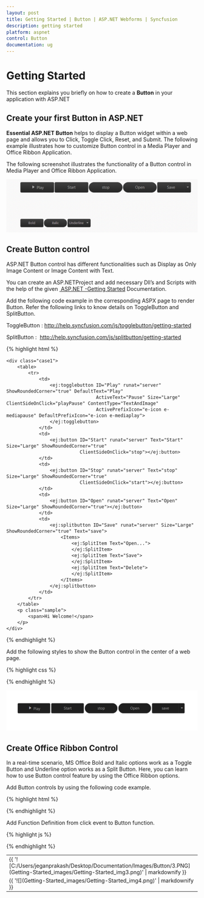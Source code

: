 ```yaml
---
layout: post
title: Getting Started | Button | ASP.NET Webforms | Syncfusion
description: getting started
platform: aspnet
control: Button
documentation: ug
---
```


# Getting Started

This section explains you briefly on how to create a **Button** in your application with ASP.NET

## Create your first Button in ASP.NET

**Essential ASP.NET Button** helps to display a Button widget within a web page and allows you to Click, Toggle Click, Reset, and Submit. The following example illustrates how to customize Button control in a Media Player and Office Ribbon Application. 

The following screenshot illustrates the functionality of a Button control in Media Player and Office Ribbon Application.

![](Getting-Started_images/Getting-Started_img1.png)


## Create Button control

ASP.NET Button control has different functionalities such as Display as Only Image Content or Image Content with Text.

You can create an ASP.NETProject and add necessary Dll’s and Scripts with the help of the given [ ASP.NET -Getting Started](https://help.syncfusion.com/aspnet/getting-started) Documentation.

 Add the following code example in the corresponding ASPX page to render Button. Refer the following links to know details on ToggleButton and SplitButton.

ToggleButton : <http://help.syncfusion.com/js/togglebutton/getting-started>

SplitButton :  <http://help.syncfusion.com/js/splitbutton/getting-started>



{% highlight html %}

    <div class="case1">
        <table>
            <tr>
                <td>
                    <ej:togglebutton ID="Play" runat="server" ShowRoundedCorner="true" DefaultText="Play"
                                     ActiveText="Pause" Size="Large" ClientSideOnClick="playPause" ContentType="TextAndImage"
                                     ActivePrefixIcon="e-icon e-mediapause" DefaultPrefixIcon="e-icon e-mediaplay">
                    </ej:togglebutton>
                </td>
                <td>
                    <ej:button ID="Start" runat="server" Text="Start" Size="Large" ShowRoundedCorner="true"
                               ClientSideOnClick="stop"></ej:button>
                </td>
                <td>
                    <ej:button ID="Stop" runat="server" Text="stop" Size="Large" ShowRoundedCorner="true"
                               ClientSideOnClick="start"></ej:button>
                </td>
                <td>
                    <ej:button ID="Open" runat="server" Text="Open" Size="Large" ShowRoundedCorner="true"></ej:button>
                </td>
                <td>
                    <ej:splitbutton ID="Save" runat="server" Size="Large" ShowRoundedCorner="true" Text="save">
                        <Items>
                            <ej:SplitItem Text="Open...">
                            </ej:SplitItem>
                            <ej:SplitItem Text="Save">
                            </ej:SplitItem>
                            <ej:SplitItem Text="Delete">
                            </ej:SplitItem>
                        </Items>
                    </ej:splitbutton>
                </td>
            </tr>
        </table>
        <p class="sample">
            <span>Hi Welcome!</span>
        </p>
    </div>

{% endhighlight %}

Add the following styles to show the Button control in the center of a web page. 

{% highlight css %}

<style type="text/css">
        ul li span {
            color: white;
        }
        .case1 {
            margin: 100px;
        }
        .officeribben {
            margin: 100px;
        }
        .sample {
            margin: 100px;
        }
        .audiodiv {
            margin: 100px;
        }
    </style>

{% endhighlight %}

![C:/Users/jeganprakash/Desktop/Documentation/Images/Button/1.PNG](Getting-Started_images/Getting-Started_img2.png)


## Create Office Ribbon Control

In a real-time scenario, MS Office Bold and Italic options work as a Toggle Button and Underline option works as a Split Button. Here, you can learn how to use Button control feature by using the Office Ribbon options.

Add Button controls by using the following code example. 

{% highlight html %}

 <td>
        <ej:togglebutton ID="Bold" runat="server" DefaultText="Bold" ActiveText="Bold" ShowRoundedCorner="true"
                         Size="Small" ClientSideOnClick="boldSetUnset">
        </ej:togglebutton>
    </td>
    <td>
        <ej:togglebutton ID="Italic" runat="server" DefaultText="Italic" ShowRoundedCorner="true"
                         Size="Small" ClientSideOnClick="italicSetUnset">
        </ej:togglebutton>
    </td>
    <td>
        <ej:splitbutton ID="Underline" runat="server" Text="Underline" Size="Small" ShowRoundedCorner="true"
                        ClientSideOnClick="underlineSetUnset" ClientSideOnTtemSelected="select">
            <Items>
                <ej:SplitItem Text="Dotted Line">
                </ej:SplitItem>
                <ej:SplitItem Text="solid">
                </ej:SplitItem>
                <ej:SplitItem Text="dashed">
                </ej:SplitItem>
            </Items>
        </ej:splitbutton>
</td>

{% endhighlight %}

Add Function Definition from click event to Button function. 

{% highlight js %}

<script type="text/javascript">
    function boldSetUnset(e) {
        if (e.isChecked) {
            $(".sample span").wrap("<b></b>");<%--add the bold tag to span--%>
        }
        else {
            $(".sample span").unwrap("<b></b>");<%--remove the bold tag to span--%>
        }
    }
    function italicSetUnset(e) {
        if ($(".sample span").parents().is("i")) {
            $(".sample span").unwrap("<i></i>");<%--remove the italic tag to span--%>
        }
        else {
            $(".sample span").wrap("<i></i>");<%--add the italic tag to span--%>
        }
    }
    function underlineSetUnset(e) {
        if ($(".sample span").parents().is("u")) {
            $(".sample span").unwrap("<u></u>");<%--remove the underline tag to span--%>
        } else {
            $(".sample span").wrap("<u></u>");<%--add the underline tag to span--%>
        }
    }
    function select(e) {
        if ($(".sample span:last-child").parents().is("span")) {
            $(".sample #under span").unwrap("<span id='under'></span>");
        }
        switch (e.events.text) {
            case "Dotted Line": $(".sample span").wrap("<span id='under' style='border-bottom: 1px dotted #000000;'></span>");
                break;
            case "solid": $(".sample span").wrap("<span id='under' style='border-bottom: 1px solid #000000;'></span>");
                break;
            case "dashed": $(".sample span").wrap("<span id='under' style='border-bottom: 1px dashed #000000;'></span>");
                break;
        }
    }
</script>

{% endhighlight %}

<table>
<tr>
<td>
{{ '![C:/Users/jeganprakash/Desktop/Documentation/Images/Button/3.PNG](Getting-Started_images/Getting-Started_img3.png)' | markdownify }}
</td></tr>
<tr>
<td>
{{ '![](Getting-Started_images/Getting-Started_img4.png)' | markdownify }}
</td></tr>
</table>


